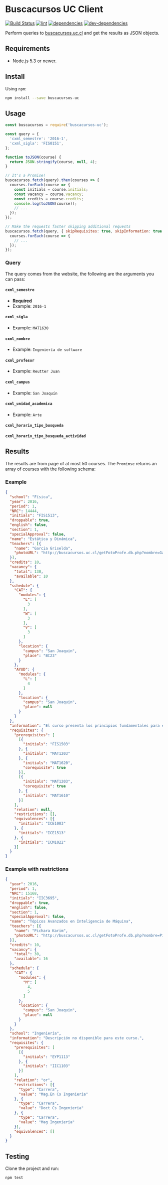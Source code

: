 # Buscacursos UC Client

[![Build Status][ci-image]][ci-url] [![lint][lint-image]][lint-url] [![dependencies][dependencies-image]][dependencies-url] [![dev-dependencies][dev-dependencies-image]][dev-dependencies-url]

Perform queries to [buscacursos.uc.cl](http://buscacursos.uc.cl/) and get the results as JSON objects.

## Requirements

*   Node.js 5.3 or newer.

## Install

Using `npm`:

```sh
npm install --save buscacursos-uc
```

## Usage

```javascript
const buscacursos = require('buscacursos-uc');

const query = {
  'cxml_semestre': '2016-1',
  'cxml_sigla': 'FIS0151',
};

function toJSON(course) {
  return JSON.stringify(course, null, 4);
}

// It's a Promise!
buscacursos.fetch(query).then(courses => {
  courses.forEach(course => {
    const initials = course.initials;
    const vacancy = course.vacancy;
    const credits = course.credits;
    console.log(toJSON(course));
    // ...
  });
});

// Make the requests faster skipping additional requests
buscacursos.fetch(query, { skipRequisites: true, skipInformation: true }).then(courses => {
  courses.forEach(course => {
    // ...
  });
});
```

### Query

The query comes from the website, the following are the arguments you can pass:

#### `cxml_semestre`

*   **Required**
*   Example: `2016-1`

#### `cxml_sigla`

*   Example: `MAT1630`

#### `cxml_nombre`

*   Example: `Ingeniería de software`

#### `cxml_profesor`

*   Example: `Reutter Juan`

#### `cxml_campus`

*   Example: `San Joaquín`

#### `cxml_unidad_academica`

*   Example: `Arte`

#### `cxml_horario_tipo_busqueda`

#### `cxml_horario_tipo_busqueda_actividad`

## Results

The results are from page of at most 50 courses. The `Promimse` returns an array of courses with the following schema:

### Example

```json
{
  "school": "Física",
  "year": 2016,
  "period": 1,
  "NRC": 14444,
  "initials": "FIS1513",
  "droppable": true,
  "english": false,
  "section": 1,
  "specialApproval": false,
  "name": "Estática y Dinámica",
  "teachers": [{
    "name": "Garcia Griselda",
    "photoURL": "http://buscacursos.uc.cl/getFotoProfe.db.php?nombre=Garcia%20Griselda&semestre=2016-1&sigla=FIS1513&seccion=1"
  }],
  "credits": 10,
  "vacancy": {
    "total": 130,
    "available": 10
  },
  "schedule": {
    "CAT": {
      "modules": {
        "L": [
          3
        ],
        "W": [
          3
        ],
        "V": [
          3
        ]
      },
      "location": {
        "campus": "San Joaquin",
        "place": "BC23"
      }
    },
    "AYUD": {
      "modules": {
        "L": [
          4
        ]
      },
      "location": {
        "campus": "San Joaquin",
        "place": null
      }
    }
  },
  "information": "El curso presenta los principios fundamentales para el estudio de la estática y dinámica de sistemas mecánicos y estructurales discretos rígidos y deformables. El curso se basa en la aplicación de los tres pilares fundamentales de la mecánica clásica: la cinemática, el equilibrio, y las leyes constitutivas. El curso comienza con el estudio detallado de la cinemática del movimiento de partículas, sistemas de partículas y cuerpos. Se plantean luego las leyes y ecuaciones constitutivas fundamentales que relacionan la cinemática con las fuerzas que actúan sobre los cuerpos, conjuntamente con los principios fundamentales de energía mecánica y trabajo. Utilizando, la cinemática y las leyes constitutivas, se estudian distintas herramientas para plantear el equilibrio de los sistemas mecánicos y estructurales, con énfasis en los principios de energía y trabajos virtuales. El curso enfatiza la construcción y análisis de modelos físicos y matemáticos de sistemas mecánicos y estructurales reales.",
  "requisites": {
    "prerequisites": [
      [{
        "initials": "FIS1503"
      }, {
        "initials": "MAT1203"
      }, {
        "initials": "MAT1620",
        "corequisite": true
      }],
      [{
        "initials": "MAT1203",
        "corequisite": true
      }, {
        "initials": "MAT1610"
      }]
    ],
    "relation": null,
    "restrictions": [],
    "equivalences": [{
      "initials": "ICE1003"
    }, {
      "initials": "ICE1513"
    }, {
      "initials": "ICM1022"
    }]
  }
}
```

### Example with restrictions

```json
{
  "year": 2016,
  "period": 1,
  "NRC": 15168,
  "initials": "IIC3695",
  "droppable": true,
  "english": false,
  "section": 1,
  "specialApproval": false,
  "name": "Tópicos Avanzados en Inteligencia de Máquina",
  "teachers": [{
    "name": "Pichara Karim",
    "photoURL": "http://buscacursos.uc.cl/getFotoProfe.db.php?nombre=Pichara%20Karim&semestre=2016-1&sigla=IIC3695&seccion=1"
  }],
  "credits": 10,
  "vacancy": {
    "total": 30,
    "available": 16
  },
  "schedule": {
    "CAT": {
      "modules": {
        "M": [
          4,
          5
        ]
      },
      "location": {
        "campus": "San Joaquin",
        "place": null
      }
    }
  },
  "school": "Ingeniería",
  "information": "Descripción no disponible para este curso.",
  "requisites": {
    "prerequisites": [
      [{
        "initials": "EYP1113"
      }, {
        "initials": "IIC1103"
      }]
    ],
    "relation": "or",
    "restrictions": [{
      "type": "Carrera",
      "value": "Mag.En Cs Ingenieria"
    }, {
      "type": "Carrera",
      "value": "Doct Cs Ingenieria"
    }, {
      "type": "Carrera",
      "value": "Mag Ingenieria"
    }],
    "equivalences": []
  }
}
```

## Testing

Clone the project and run:

```sh
npm test
```

[ci-image]: https://travis-ci.org/mrpatiwi/buscacursos-uc.svg
[ci-url]: https://travis-ci.org/mrpatiwi/buscacursos-uc
[lint-image]: https://codeclimate.com/github/mrpatiwi/buscacursos-uc/badges/gpa.svg
[lint-url]: https://codeclimate.com/github/mrpatiwi/buscacursos-uc
[dependencies-image]: https://david-dm.org/mrpatiwi/buscacursos-uc.svg
[dependencies-url]: https://david-dm.org/mrpatiwi/buscacursos-uc
[dev-dependencies-image]: https://david-dm.org/mrpatiwi/buscacursos-uc/dev-status.svg
[dev-dependencies-url]: https://david-dm.org/mrpatiwi/buscacursos-uc#info=devDependencies
